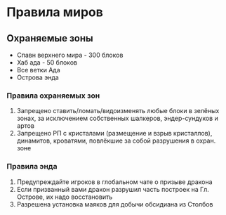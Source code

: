# Правила миров

## Охраняемые зоны <a href="#o-zelyonykh-zonakh" id="o-zelyonykh-zonakh"></a>

* Спавн верхнего мира - 300 блоков
* Хаб ада - 50 блоков
* Все ветки Ада
* Острова энда

### Правила охраняемых зон <a href="#pravila-zelyonykh-zon" id="pravila-zelyonykh-zon"></a>

1. Запрещено ставить/ломать/видоизменять любые блоки в зелёных зонах, за исключением собственных шалкеров, эндер-сундуков и артов
2. Запрещено РП с кристалами (размещение и взрыв кристаллов), динамитов, кроватями, повлёкшие за собой разрушения в охран. зоне

### Правила энда <a href="#pravila-enda" id="pravila-enda"></a>

1. Предупреждайте игроков в глобальном чате о призыве дракона
2. Если призванный вами дракон разрушил часть построек на Гл. Острове, их надо восстановить
3. Разрешена установка маяков для добычи обсидиана из Столбов

